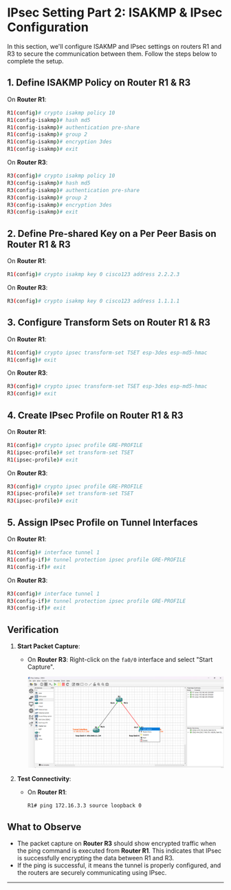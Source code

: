 # IPsec Setting Part 2: ISAKMP & IPsec Configuration

In this section, we'll configure ISAKMP and IPsec settings on routers R1 and R3 to secure the communication between them. Follow the steps below to complete the setup.

## 1. Define ISAKMP Policy on Router R1 & R3

On **Router R1**:

```bash
R1(config)# crypto isakmp policy 10
R1(config-isakmp)# hash md5
R1(config-isakmp)# authentication pre-share
R1(config-isakmp)# group 2
R1(config-isakmp)# encryption 3des
R1(config-isakmp)# exit
```

On **Router R3**:

```bash
R3(config)# crypto isakmp policy 10
R3(config-isakmp)# hash md5
R3(config-isakmp)# authentication pre-share
R3(config-isakmp)# group 2
R3(config-isakmp)# encryption 3des
R3(config-isakmp)# exit
```

## 2. Define Pre-shared Key on a Per Peer Basis on Router R1 & R3

On **Router R1**:

```bash
R1(config)# crypto isakmp key 0 cisco123 address 2.2.2.3
```

On **Router R3**:

```bash
R3(config)# crypto isakmp key 0 cisco123 address 1.1.1.1
```

## 3. Configure Transform Sets on Router R1 & R3

On **Router R1**:

```bash
R1(config)# crypto ipsec transform-set TSET esp-3des esp-md5-hmac
R1(config)# exit
```

On **Router R3**:

```bash
R3(config)# crypto ipsec transform-set TSET esp-3des esp-md5-hmac
R3(config)# exit
```

## 4. Create IPsec Profile on Router R1 & R3

On **Router R1**:

```bash
R1(config)# crypto ipsec profile GRE-PROFILE
R1(ipsec-profile)# set transform-set TSET
R1(ipsec-profile)# exit
```

On **Router R3**:

```bash
R3(config)# crypto ipsec profile GRE-PROFILE
R3(ipsec-profile)# set transform-set TSET
R3(ipsec-profile)# exit
```

## 5. Assign IPsec Profile on Tunnel Interfaces

On **Router R1**:

```bash
R1(config)# interface tunnel 1
R1(config-if)# tunnel protection ipsec profile GRE-PROFILE
R1(config-if)# exit
```

On **Router R3**:

```bash
R3(config)# interface tunnel 1
R3(config-if)# tunnel protection ipsec profile GRE-PROFILE
R3(config-if)# exit
```

## Verification

1. **Start Packet Capture**:

   - On **Router R3**: Right-click on the `fa0/0` interface and select "Start Capture".

     ![alt text](image.png)

2. **Test Connectivity**:
   - On **Router R1**:
     ```bash
     R1# ping 172.16.3.3 source loopback 0
     ```

## What to Observe

- The packet capture on **Router R3** should show encrypted traffic when the ping command is executed from **Router R1**. This indicates that IPsec is successfully encrypting the data between R1 and R3.
- If the ping is successful, it means the tunnel is properly configured, and the routers are securely communicating using IPsec.

---
